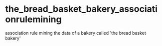 # the_bread_basket_bakery_associationrulemining
association rule mining the  data of a bakery called 'the bread basket bakery'
